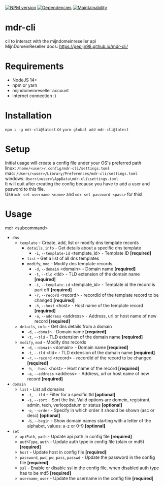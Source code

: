 [![NPM version](https://img.shields.io/npm/v/mdr-cli.svg?maxAge=3600)](https://www.npmjs.com/package/mdr-cli)
[![Dependencies](https://img.shields.io/david/Pepijn98/mdr-cli.svg?maxAge=3600)](https://david-dm.org/Pepijn98/mdr-cli)
[![Maintainability](https://api.codeclimate.com/v1/badges/3c1c66ead828f566b0b7/maintainability)](https://codeclimate.com/github/Pepijn98/mdr-cli/maintainability)

# mdr-cli
cli to interact with the mijndomeinreseller api \
MijnDomeinReseller docs: https://pepijn98.github.io/mdr-cli/

# Requirements
- NodeJS 14+
- npm or yarn
- mijndomeinreseller account
- internet connection :)

# Installation
`npm i -g mdr-cli@latest` or `yarn global add mdr-cli@latest`

# Setup
Initial usage will create a config file under your OS's preferred path \
linux: `/home/<user>/.config/mdr-cli/settings.toml` \
mac: `/Users/<user>/Library/Preferences/mdr-cli/settings.toml` \
windows: `Users\<user>\AppData\mdr-cli\settings.toml` \
It will quit after creating the config because you have to add a user and pssword to this file. \
Use `mdr set username <name>` and `mdr set password <pass>` for this!

# Usage
mdr \<subcommand\>

- `dns`
    - `template` - Create, add, list or modify dns template records
        - `details`, `info` - Get details about a specific dns template
            - `-i`, `--template-id` \<template_id\> - Template ID **[required]**
        - `list` - Get a list of all dns templates
        - `modify`, `mod` - Modify dns template records
            - `-d`, `--domain` \<domain\>   - Domain name **[required]**
            - `-t`, `--tld` \<tld\>         - TLD extension of the domain name **[required]**
            - `-i`, `--template-id` \<template_id\> - Template id the record is part off **[required]**
            - `-r`, `--record` \<record\>   - recordId of the template record to be changed **[required]**
            - `-h`, `--host` \<host\>       - Host name of the template record **[required]**
            - `-a`, `--address` \<address\> - Address, url or host name of new record **[required]**
    - `details`, `info` - Get dns details from a domain
        - `-d`, `--domain` <domain>     - Domain name **[required]**
        - `-t`, `--tld` <tld>           - TLD extension of the domain name **[required]**
    - `modify`, `mod`  - Modify dns records
        - `-d`, `--domain` \<domain\>   - Domain name **[required]**
        - `-t`, `--tld` \<tld\>         - TLD extension of the domain name **[required]**
        - `-r`, `--record` \<record\>   - recordId of the record to be changed **[required]**
        - `-h`, `--host` \<host\>       - Host name of the record **[required]**
        - `-a`, `--address` \<address\> - Address, url or host name of new record **[required]**
- `domain`
    - `list` - List all domains
        - `-t`, `--tld`   - Filter for a specific tld **[optional]**
        - `-s`, `--sort`  - Sort the list. Valid options are domein, registrant, admin, tech, verloopdatum or status **[optional]**
        - `-o`, `--order` - Specify in which order it should be shown (asc or desc) **[optional]**
        - `-b`, `--begin` - Show domain names starting with a letter of the alphabet, values: a-z or 0-9 **[optional]**
- `set`
    - `apiPath`, `path`                         - Update api path in config file **[required]**
    - `authType`, `auth`                        - Update auth type in config file (plain or md5) **[required]**
    - `host`                                    - Update host in config file **[required]**
    - `password`, `pwd`, `pw`, `pass`, `passwd` - Update the password in the config file **[required]**
    - `ssl`                                     - Enable or disable ssl in the config file, when disabled auth type has to be md5 **[required]**
    - `username`, `user`                        - Update the username in the config file **[required]**

